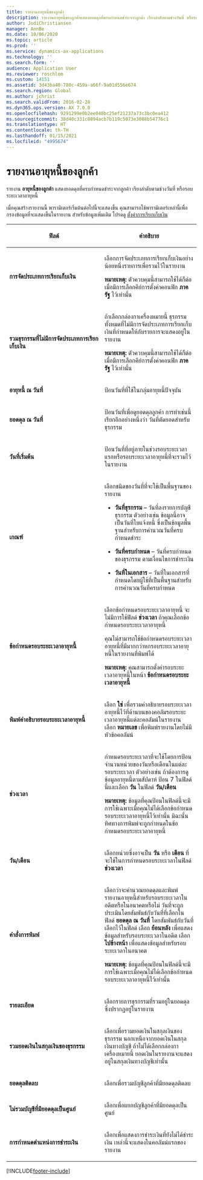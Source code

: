 ```yaml
---
title: รายงานอายุหนี้ของลูกค้า
description: รายงานอายุหนี้ของลูกค้าแสดงยอดดุลที่ครบกำหนดชำระจากลูกค้า เรียงลำดับตามช่วงวันที่ หรือรอบระยะเวลาอายุหนี้
author: JodiChristiansen
manager: AnnBe
ms.date: 10/06/2020
ms.topic: article
ms.prod: ''
ms.service: dynamics-ax-applications
ms.technology: ''
ms.search.form: ''
audience: Application User
ms.reviewer: roschlom
ms.custom: 14151
ms.assetid: 3d43ba40-780c-459a-a66f-9a01d556e674
ms.search.region: Global
ms.author: jchrist
ms.search.validFrom: 2016-02-28
ms.dyn365.ops.version: AX 7.0.0
ms.openlocfilehash: 9291299e0b2ee040bc25ef21237a73c3bc0ea412
ms.sourcegitcommit: 38d40c331c8894acb7b119c5073e3088b54776c1
ms.translationtype: HT
ms.contentlocale: th-TH
ms.lasthandoff: 01/15/2021
ms.locfileid: "4995674"
---
```

# <a name="customer-aging-report"></a>รายงานอายุหนี้ของลูกค้า 

รายงาน **อายุหนี้ของลูกค้า** แสดงยอดดุลที่ครบกำหนดชำระจากลูกค้า เรียงลำดับตามช่วงวันที่ หรือรอบระยะเวลาอายุหนี้

เมื่อคุณสร้างรายงานนี้ พารามิเตอร์เริ่มต้นต่อไปนี้จะแสดงขึ้น คุณสามารถใช้พารามิเตอร์เหล่านี้เพื่อกรองข้อมูลที่จะแสดงขึ้นในรายงาน สำหรับข้อมูลเพิ่มเติม โปรดดู [ตั้งค่าการเรียกเก็บเงิน](set-up-collections.md)

<table>
<colgroup>
<col style="width: 50%" />
<col style="width: 50%" />
</colgroup>
<thead>
<tr class="header">
<th><p>ฟิลด์</p></th>
<th><p>คำอธิบาย</p></th>
</tr>
</thead>
<tbody>
<tr class="odd">
<td><p><strong>การจัดประเภทการเรียกเก็บเงิน</strong></p></td>
<td><p>เลือกการจัดประเภทการเรียกเก็บเงินอย่างน้อยหนึ่งรายการเพื่อรวมไว้ในรายงาน</p>
<div class="alert">

**หมายเหตุ:** ตัวควบคุมนี้สามารถใช้ได้ก็ต่อเมื่อมีการเลือกคีย์การตั้งค่าคอนฟิก <STRONG>ภาครัฐ</STRONG> ไว้เท่านั้น</P>


</div></td>
</tr>
<tr class="even">
<td><p><strong>รวมธุรกรรมที่ไม่มีการจัดประเภทการเรียกเก็บเงิน</strong></p></td>
<td><p>ถ้าเลือกกล่องกาเครื่องหมายนี้ ธุรกรรมทั้งหมดที่ไม่มีการจัดประเภทการเรียกเก็บเงินที่กำหนดให้กับรายการจะแสดงอยู่ในรายงาน</p>
<div class="alert">

**หมายเหตุ:** ตัวควบคุมนี้สามารถใช้ได้ก็ต่อเมื่อมีการเลือกคีย์การตั้งค่าคอนฟิก <STRONG>ภาครัฐ</STRONG> ไว้เท่านั้น</P>

</div></td>
</tr>
<tr class="odd">
<td><p><strong>อายุหนี้ ณ วันที่</strong></p></td>
<td><p>ป้อนวันที่ที่ใช้ในกลุ่มอายุหนี้ปัจจุบัน</p></td>
</tr>
<tr class="odd">
<td><p><strong>ยอดดุล ณ วันที่</strong></p></td>
<td><p>ป้อนวันที่เพื่อดูยอดดุลลูกค้า การทำเช่นนี้เรียกอีกอย่างหนึ่งว่า วันที่ตัดยอดสำหรับธุรกรรม</p></td>
</tr>
<tr class="even">
<td><p><strong>วันที่เริ่มต้น</strong></p></td>
<td><p>ป้อนวันที่ที่อยู่ภายในช่วงรอบระยะเวลาแรกหรือรอบระยะเวลาอายุหนี้ที่จะรวมไว้ในรายงาน</p></td>
</tr>
<tr class="odd">
<td><p><strong>เกณฑ์</strong></p></td>
<td><p>เลือกชนิดของวันที่ที่จะใช้เป็นพื้นฐานของรายงาน</p>
<ul>
<li><p><strong>วันที่ธุรกรรม</strong> – วันที่ลงรายการบัญชีธุรกรรม ตัวอย่างเช่น ข้อมูลนี้อาจเป็นวันที่ใบแจ้งหนี้ ซึ่งเป็นข้อมูลพื้นฐานสำหรับการคำนวณวันที่ครบกำหนดชำระ</p></li>
<li><p><strong>วันที่ครบกำหนด</strong> – วันที่ครบกำหนดของธุรกรรม ตามเงื่อนไขการชำระเงิน</p></li>
<li><p><strong>วันที่ในเอกสาร</strong> – วันที่ในเอกสารที่กำหนดโดยผู้ใช้ที่เป็นพื้นฐานสำหรับการคำนวณวันที่ครบกำหนด</p></li>
</ul></td>
</tr>
<tr class="even">
<td><p><strong>ข้อกำหนดรอบระยะเวลาอายุหนี้</strong></p></td>
<td><p>เลือกข้อกำหนดรอบระยะเวลาอายุหนี้  จะไม่มีการใช้ฟิลด์ <strong>ช่วงเวลา</strong> ถ้าคุณเลือกข้อกำหนดรอบระยะเวลาอายุหนี้</p>
<p>คุณไม่สามารถใช้ข้อกำหนดรอบระยะเวลาอายุหนี้ที่มีมากกว่าหกรอบระยะเวลาอายุหนี้ในรายงานที่พิมพ์ได้</p>
<div class="alert">

**หมายเหตุ:** คุณสามารถตั้งค่ารอบระยะเวลาอายุหนี้ในหน้า <STRONG>ข้อกำหนดรอบระยะเวลาอายุหนี้</STRONG></P>


</div></td>
</tr>
<tr class="odd">
<td><p><strong>พิมพ์คำอธิบายรอบระยะเวลาอายุหนี้</strong></p></td>
<td><p>เลือก <strong>ใช่</strong> เพื่อรวมคำอธิบายรอบระยะเวลาอายุหนี้ไว้ที่ด้านบนของคอลัมรอบระยะเวลาอายุหนี้แต่ละคอลัมน์ในรายงาน เลือก <strong>หมายเลข</strong> เพื่อพิมพ์รายงานโดยไม่มีหัวข้อคอลัมน์</p></td>
</tr>
<tr class="even">
<td><p><strong>ช่วงเวลา</strong></p></td>
<td><p>กำหนดรอบระยะเวลาที่จะใช้โดยการป้อนจำนวนหน่วยของวันหรือเดือนในแต่ละรอบระยะเวลา ตัวอย่างเช่น ถ้าต้องการดูข้อมูลอายุหนี้ตามสัปดาห์ ป้อน 7 ในฟิลด์นี้และเลือก <strong>วัน</strong> ในฟิลด์ <strong>วัน/เดือน</strong></p>
<div class="alert">

**หมายเหตุ:** ข้อมูลที่คุณป้อนในฟิลด์นี้จะมีการใช้เฉพาะเมื่อคุณไม่ได้เลือกข้อกำหนดรอบระยะเวลาอายุหนี้ไว้เท่านั้น มิฉะนั้น ทิศทางการพิมพ์จะถูกกำหนดในข้อกำหนดรอบระยะเวลาอายุหนี้</P>


</div></td>
</tr>
<tr class="odd">
<td><p><strong>วัน/เดือน</strong></p></td>
<td><p>เลือกหน่วยซึ่งอาจเป็น <strong>วัน</strong> หรือ <strong>เดือน</strong> ที่จะใช้ในการกำหนดรอบระยะเวลาในฟิลด์ <strong>ช่วงเวลา</strong></p></td>
</tr>
<tr class="even">
<td><p><strong>คำสั่งการพิมพ์</strong></p></td>
<td><p>เลือกว่าจะคำนวณยอดดุลและพิมพ์รายงานอายุหนี้สำหรับรอบระยะเวลาในอดีตหรือในอนาคตหรือไม่ วันที่จะถูกประเมินโดยสัมพันธ์กับวันที่ที่เลือกในฟิลด์ <strong>ยอดดุล ณ วันที่</strong> โดยสัมพันธ์กับวันที่เลือกไว้ในฟิลด์ เลือก <strong>ย้อนหลัง</strong> เพื่อแสดงข้อมูลสำหรับรอบระยะเวลาในอดีต เลือก <strong>ไปข้างหน้า</strong> เพื่อแสดงข้อมูลสำหรับรอบระยะเวลาในอนาคต</p>
<div class="alert">
  
<STRONG>หมายเหตุ:</STRONG> ข้อมูลที่คุณป้อนในฟิลด์นี้จะมีการใช้เฉพาะเมื่อคุณไม่ได้เลือกข้อกำหนดรอบระยะเวลาอายุหนี้ไว้เท่านั้น</P>


</div></td>
</tr>
<tr class="odd">
<td><p><strong>รายละเอียด</strong></p></td>
<td><p>เลือกรายการธุรกรรมที่รวมอยู่ในยอดดุลซึ่งปรากฏอยู่ในรายงาน</p></td>
</tr>
<tr class="even">
<td><p><strong>รวมยอดเงินในสกุลเงินของธุรกรรม</strong></p></td>
<td><p>เลือกเพื่อรวมยอดเงินในสกุลเงินของธุรกรรม นอกเหนือจากยอดเงินในสกุลเงินทางบัญชี ถ้าไม่ได้เลือกกล่องกาเครื่องหมายนี้ ยอดเงินในรายงานจะแสดงอยู่ในสกุลเงินทางบัญชีเท่านั้น</p></td>
</tr>
<tr class="odd">
<td><p><strong>ยอดดุลติดลบ</strong></p></td>
<td><p>เลือกเพื่อรวมบัญชีลูกค้าที่มียอดดุลติดลบ</p></td>
</tr>
<tr class="even">
<td><p><strong>ไม่รวมบัญชีที่มียอดดุลเป็นศูนย์</strong></p></td>
<td><p>เลือกเพื่อแยกบัญชีลูกค้าที่มียอดดุลเป็นศูนย์</p></td>
</tr>
<tr class="odd">
<td><p><strong>การกำหนดตำแหน่งการชำระเงิน</strong></p></td>
<td><p>เลือกเพื่อแสดงการชำระเงินที่ยังไม่ได้ชำระเงิน เหล่านี้จะแสดงในคอลัมน์แรกของรายงาน</p></td>
</tr>
</tbody>
</table>



[!INCLUDE[footer-include](../../includes/footer-banner.md)]